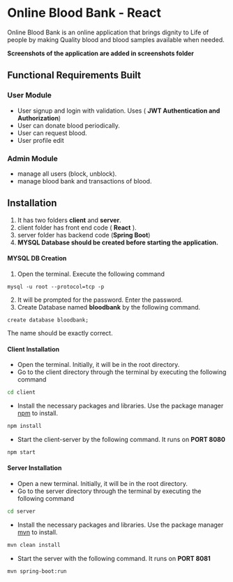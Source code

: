 # Online Blood Bank - React

Online Blood Bank is an online application that brings dignity to Life of people by making Quality blood and blood samples available when needed.

**Screenshots of the application are added in screenshots folder**
## Functional Requirements Built
### User Module
* User signup and login with validation. Uses ( **JWT Authentication and Authorization**)
* User can donate blood periodically.
* User can request blood.
* User profile edit
### Admin Module
* manage all users (block, unblock).
* manage blood bank and transactions of blood.
## Installation

1) It has two folders **client** and **server**.
2) client folder has front end code ( **React** ).
3) server folder has backend code (**Spring Boot**)
3) **MYSQL Database should be created before starting the application.**

#### MYSQL DB Creation

1) Open the terminal. Execute the following command
```mysql
mysql -u root --protocol=tcp -p
```
2) It will be prompted for the password. Enter the password.
3) Create Database named **bloodbank** by the following command.
```mysql
create database bloodbank;
```

The name should be exactly correct.

#### Client Installation 
* Open the terminal. Initially, it will be in the root directory.
* Go to the client directory through the terminal by executing the following command
```bash
cd client 
```
* Install the necessary packages and libraries.
Use the package manager [npm](https://www.npmjs.com/) to install.

```bash
npm install
```
* Start the client-server by the following command. It runs on **PORT 8080**

```bash
npm start
```
#### Server Installation 

* Open a new terminal. Initially, it will be in the root directory.
* Go to the server directory through the terminal by executing the following command
```bash
cd server
```
* Install the necessary packages and libraries.
Use the package manager [mvn](https://mvnrepository.com/) to install.

```bash
mvn clean install
```
* Start the server with the following command. It runs on **PORT 8081**

```bash
mvn spring-boot:run
```

